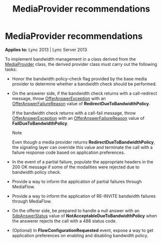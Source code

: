 ﻿---
title: MediaProvider recommendations
TOCTitle: MediaProvider recommendations
ms:assetid: 11d654ce-5c01-4255-be80-1df7db15f9d4
ms:mtpsurl: https://msdn.microsoft.com/library/Dn466113(v=office.15)
ms:contentKeyID: 57103406
ms.date: 07/25/2014
mtps_version: v=office.15
---

# MediaProvider recommendations


**Applies to:** Lync 2013 | Lync Server 2013

To implement bandwidth management in a class derived from the [MediaProvider](https://msdn.microsoft.com/library/hh383767\(v=office.15\)) class, the derived provider class must carry out the following tasks:

  - Honor the bandwidth policy-check flag provided by the base media provider to determine whether a bandwidth check should be performed.

  - On the answerer side, if the bandwidth check returns with a call-redirect message, throw [OfferAnswerException](https://msdn.microsoft.com/library/hh382722\(v=office.15\)) with an [OfferAnswerFailureReason](https://msdn.microsoft.com/library/hh348371\(v=office.15\)) value of **RedirectDueToBandwidthPolicy**.
    
    If the bandwidth check returns with a call-fail message, throw [OfferAnswerException](https://msdn.microsoft.com/library/hh382722\(v=office.15\)) with an [OfferAnswerFailureReason](https://msdn.microsoft.com/library/hh348371\(v=office.15\)) value of **FailDueToBandwidthPolicy**.
    

    > [!NOTE]
    > <P>Even though a media provider returns <STRONG>RedirectDueToBandwidthPolicy</STRONG>, the signaling layer can override this value and terminate the call with a failure response code based on application preferences.</P>



  - In the event of a partial failure, populate the appropriate headers in the 200 OK message if some of the modalities were rejected due to bandwidth policy check.

  - Provide a way to inform the application of partial failures through MediaFlow.

  - Provide a way to inform the application of RE-INVITE bandwidth failures through MediaFlow.

  - On the offerer side, be prepared to handle a null answer with an [SdpAnswerStatus](https://msdn.microsoft.com/library/hh383245\(v=office.15\)) value of **NotAcceptableDueToBandwidthPolicy** when the answerer rejects the call with a 488 status code.

  - (Optional) In **FlowConfigurationRequested** event, expose a way to get application preferences on enabling and disabling bandwidth policy.

